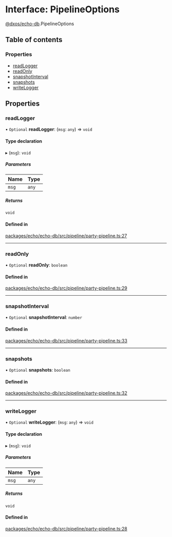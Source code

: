 # Interface: PipelineOptions

[@dxos/echo-db](../modules/dxos_echo_db.md).PipelineOptions

## Table of contents

### Properties

- [readLogger](dxos_echo_db.PipelineOptions.md#readlogger)
- [readOnly](dxos_echo_db.PipelineOptions.md#readonly)
- [snapshotInterval](dxos_echo_db.PipelineOptions.md#snapshotinterval)
- [snapshots](dxos_echo_db.PipelineOptions.md#snapshots)
- [writeLogger](dxos_echo_db.PipelineOptions.md#writelogger)

## Properties

### readLogger

• `Optional` **readLogger**: (`msg`: `any`) => `void`

#### Type declaration

▸ (`msg`): `void`

##### Parameters

| Name | Type |
| :------ | :------ |
| `msg` | `any` |

##### Returns

`void`

#### Defined in

[packages/echo/echo-db/src/pipeline/party-pipeline.ts:27](https://github.com/dxos/dxos/blob/e3b936721/packages/echo/echo-db/src/pipeline/party-pipeline.ts#L27)

___

### readOnly

• `Optional` **readOnly**: `boolean`

#### Defined in

[packages/echo/echo-db/src/pipeline/party-pipeline.ts:29](https://github.com/dxos/dxos/blob/e3b936721/packages/echo/echo-db/src/pipeline/party-pipeline.ts#L29)

___

### snapshotInterval

• `Optional` **snapshotInterval**: `number`

#### Defined in

[packages/echo/echo-db/src/pipeline/party-pipeline.ts:33](https://github.com/dxos/dxos/blob/e3b936721/packages/echo/echo-db/src/pipeline/party-pipeline.ts#L33)

___

### snapshots

• `Optional` **snapshots**: `boolean`

#### Defined in

[packages/echo/echo-db/src/pipeline/party-pipeline.ts:32](https://github.com/dxos/dxos/blob/e3b936721/packages/echo/echo-db/src/pipeline/party-pipeline.ts#L32)

___

### writeLogger

• `Optional` **writeLogger**: (`msg`: `any`) => `void`

#### Type declaration

▸ (`msg`): `void`

##### Parameters

| Name | Type |
| :------ | :------ |
| `msg` | `any` |

##### Returns

`void`

#### Defined in

[packages/echo/echo-db/src/pipeline/party-pipeline.ts:28](https://github.com/dxos/dxos/blob/e3b936721/packages/echo/echo-db/src/pipeline/party-pipeline.ts#L28)
